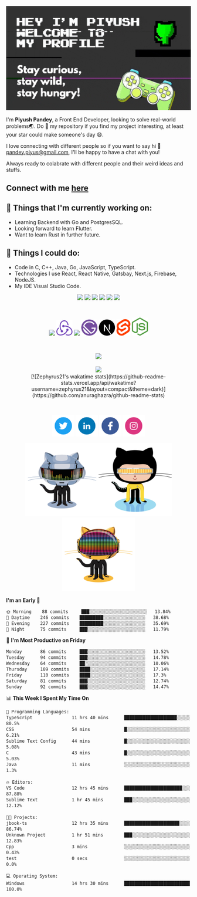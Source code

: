 <img src="piyush-final.gif" width="1000px">

I'm **Piyush Pandey**, a Front End Developer, looking to solve real-world problems🌏. Do 🌟 my repository if you find my project interesting, at least your star could make someone's day 😄.

I love connecting with different people so if you want to say hi 💬 pandey.piyus@gmail.com, I'll be happy to have a chat with you!

Always ready to colabrate with different people and their weird ideas and stuffs.

## Connect with me [here](http://piyushpandey.me/)

## 💼 Things that I'm currently working on:

-   Learning Backend with Go and PostgresSQL.
-   Looking forward to learn Flutter.
-   Want to learn Rust in further future.

## 🔭 Things I could do:

-   Code in C, C++, Java, Go, JavaScript, TypeScript.
-   Technologies I use React, React Native, Gatsbay, Next.js, Firebase, NodeJS.
-   My IDE Visual Studio Code.

<!-- ### Suppport my work 
[Buy Me a Coffee](https://www.buymeacoffee.com/zephyrus21)
[![ko-fi](https://ko-fi.com/img/githubbutton_sm.svg)](https://ko-fi.com/Y8Y63ONS5) -->


<p align="center">
  <img src="https://img.icons8.com/color/48/000000/c-programming.png"/>
  <img src="https://img.icons8.com/color/48/000000/c-plus-plus-logo.png"/>
  <img src="https://img.icons8.com/color/48/000000/java-coffee-cup-logo.png"/>
  <img src="https://img.icons8.com/color/48/000000/golang.png"/>
  <img src="https://img.icons8.com/color/48/000000/javascript.png"/>
  <img src="https://img.icons8.com/color/48/000000/typescript.png"/>
</p>
<br/>
<p align="center">
  <img src="https://img.icons8.com/color/48/000000/react-native.png"/>
  <img src="redux-seeklogo.com.svg" width="44px"/>
  <img src="https://img.icons8.com/color/48/000000/graphql.png"/>
  <img src="gatsby-seeklogo.com.svg" width="44px"/>
  <img src="next-js-seeklogo.com.svg" width="44px"/>
  <img src="svelte-logo.png" width="38px"/>
  <img src="nodejs-seeklogo.com.svg" width="44px"/>
<!--   <img src="https://img.icons8.com/color/48/000000/mongodb.png"/> -->
<!--   <img src="https://img.icons8.com/color/48/000000/firebase.png"/> -->
</p>
<br/>
<p align="center">
  <!-- <img src="https://github-readme-stats.vercel.app/api?username=zephyrus21&show_icons=true&theme=radical&title_color=8E2DE2&text_color=fff&icon_color=8E2DE2" alt="piyush-stats" /> -->

<img src="https://github-readme-streak-stats.herokuapp.com/?user=zephyrus21&theme=midnight-purple"/>
<br />
<br/>
<img src="https://github-readme-stats.vercel.app/api/top-langs/?username=zephyrus21&show_icons=true&theme=midnight-purple&title_color=8E2DE2&text_color=fff&icon_color=8E2DE2&layout=compact"/>
<br/>
 [![Zephyrus21's wakatime stats](https://github-readme-stats.vercel.app/api/wakatime?username=zephyrus21&layout=compact&theme=dark)](https://github.com/anuraghazra/github-readme-stats)
<!-- <img src="https://activity-graph.herokuapp.com/graph?username=zephyrus21"/> -->
</p>


<p align="center">

<br/>
<p align="center">
<a href="https://twitter.com/zephyrusp_io"><img src="https://github.com/aritraroy/social-icons/blob/master/twitter-icon.png?raw=true" width="60"></a>
<a href="https://www.linkedin.com/in/zephyrus21/"><img src="https://github.com/aritraroy/social-icons/blob/master/linkedin-icon.png?raw=true" width="60"></a>
<a href="https://www.facebook.com/zephyrus21/"><img src="https://github.com/aritraroy/social-icons/blob/master/facebook-icon.png?raw=true" width="60"></a>
<a href="https://www.instagram.com/zephyrus.io/"><img src="https://github.com/aritraroy/social-icons/blob/master/instagram-icon.png?raw=true" width="60"></a>
</p>

<p align="center"><img src="gh-1.gif" width="200px"><img src="gh-4.png" width="200px"><img src="gh-2.gif" width="200px">
</p>

<!--START_SECTION:waka-->
**I'm an Early 🐤** 

```text
🌞 Morning    88 commits     ███░░░░░░░░░░░░░░░░░░░░░░   13.84% 
🌆 Daytime    246 commits    █████████░░░░░░░░░░░░░░░░   38.68% 
🌃 Evening    227 commits    █████████░░░░░░░░░░░░░░░░   35.69% 
🌙 Night      75 commits     ███░░░░░░░░░░░░░░░░░░░░░░   11.79%

```
📅 **I'm Most Productive on Friday** 

```text
Monday       86 commits     ███░░░░░░░░░░░░░░░░░░░░░░   13.52% 
Tuesday      94 commits     ███░░░░░░░░░░░░░░░░░░░░░░   14.78% 
Wednesday    64 commits     ██░░░░░░░░░░░░░░░░░░░░░░░   10.06% 
Thursday     109 commits    ████░░░░░░░░░░░░░░░░░░░░░   17.14% 
Friday       110 commits    ████░░░░░░░░░░░░░░░░░░░░░   17.3% 
Saturday     81 commits     ███░░░░░░░░░░░░░░░░░░░░░░   12.74% 
Sunday       92 commits     ███░░░░░░░░░░░░░░░░░░░░░░   14.47%

```


📊 **This Week I Spent My Time On** 

```text
💬 Programming Languages: 
TypeScript               11 hrs 40 mins      ████████████████████░░░░░   80.5% 
CSS                      54 mins             █░░░░░░░░░░░░░░░░░░░░░░░░   6.21% 
Sublime Text Config      44 mins             █░░░░░░░░░░░░░░░░░░░░░░░░   5.08% 
C                        43 mins             █░░░░░░░░░░░░░░░░░░░░░░░░   5.03% 
Java                     11 mins             ░░░░░░░░░░░░░░░░░░░░░░░░░   1.3%

🔥 Editors: 
VS Code                  12 hrs 45 mins      ██████████████████████░░░   87.88% 
Sublime Text             1 hr 45 mins        ███░░░░░░░░░░░░░░░░░░░░░░   12.12%

🐱‍💻 Projects: 
jbook-ts                 12 hrs 35 mins      █████████████████████░░░░   86.74% 
Unknown Project          1 hr 51 mins        ███░░░░░░░░░░░░░░░░░░░░░░   12.83% 
Cpp                      3 mins              ░░░░░░░░░░░░░░░░░░░░░░░░░   0.43% 
test                     0 secs              ░░░░░░░░░░░░░░░░░░░░░░░░░   0.0%

💻 Operating System: 
Windows                  14 hrs 30 mins      █████████████████████████   100.0%

```


<!--END_SECTION:waka-->
